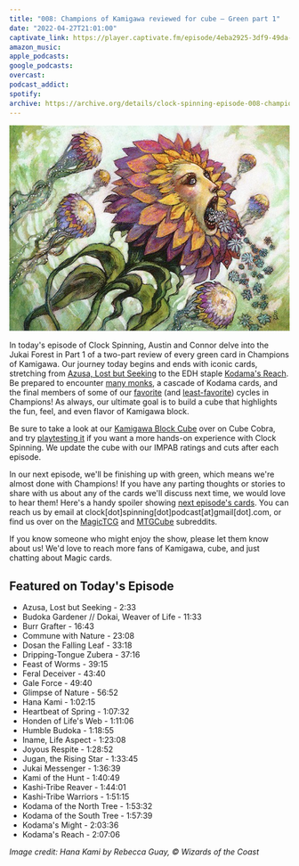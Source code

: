 ```yaml
---
title: "008: Champions of Kamigawa reviewed for cube — Green part 1"
date: "2022-04-27T21:01:00"
captivate_link: https://player.captivate.fm/episode/4eba2925-3df9-49da-968d-908eb92e7402/
amazon_music: 
apple_podcasts: 
google_podcasts: 
overcast: 
podcast_addict: 
spotify: 
archive: https://archive.org/details/clock-spinning-episode-008-champions-of-kamigawa-green-part-1
---
```


![Hana Kami](./mma-147-hana-kami.jpg)

In today's episode of Clock Spinning, Austin and Connor delve into the Jukai Forest in Part 1 of a two-part review of every green card in Champions of Kamigawa. Our journey today begins and ends with iconic cards, stretching from [Azusa, Lost but Seeking](https://scryfall.com/card/chk/201/azusa-lost-but-seeking) to the EDH staple [Kodama's Reach](https://scryfall.com/card/chk/225/kodamas-reach). Be prepared to encounter [many monks](https://scryfall.com/search?as=grid&order=name&q=type%3Amonk+color%3DG+set%3Achk), a cascade of Kodama cards, and the final members of some of our [favorite](https://scryfall.com/card/chk/213/honden-of-lifes-web) (and [least-favorite](https://scryfall.com/card/chk/208/feral-deceiver)) cycles in Champions! As always, our ultimate goal is to build a cube that highlights the fun, feel, and even flavor of Kamigawa block.

Be sure to take a look at our [Kamigawa Block Cube](https://cubecobra.com/cube/overview/clock-spinning-chk) over on Cube Cobra, and try [playtesting it](https://cubecobra.com/cube/playtest/clock-spinning-chk) if you want a more hands-on experience with Clock Spinning. We update the cube with our IMPAB ratings and cuts after each episode.

In our next episode, we'll be finishing up with green, which means we're almost done with Champions! If you have any parting thoughts or stories to share with us about any of the cards we'll discuss next time, we would love to hear them! Here's a handy spoiler showing [next episode's cards](https://scryfall.com/search?q=e%3Dchk+c%3Dg+cn%3E%3D226&unique=cards&as=grid&order=name). You can reach us by email at clock[dot]spinning[dot]podcast[at]gmail[dot].com, or find us over on the [MagicTCG](https://www.reddit.com/r/magicTCG/) and [MTGCube](https://www.reddit.com/r/mtgcube/) subreddits.

If you know someone who might enjoy the show, please let them know about us! We'd love to reach more fans of Kamigawa, cube, and just chatting about Magic cards.

## Featured on Today's Episode

- Azusa, Lost but Seeking - 2:33
- Budoka Gardener // Dokai, Weaver of Life - 11:33
- Burr Grafter - 16:43
- Commune with Nature - 23:08
- Dosan the Falling Leaf - 33:18
- Dripping-Tongue Zubera - 37:16
- Feast of Worms - 39:15
- Feral Deceiver - 43:40
- Gale Force - 49:40
- Glimpse of Nature - 56:52
- Hana Kami - 1:02:15
- Heartbeat of Spring - 1:07:32
- Honden of Life's Web - 1:11:06
- Humble Budoka - 1:18:55
- Iname, Life Aspect - 1:23:08
- Joyous Respite - 1:28:52
- Jugan, the Rising Star - 1:33:45
- Jukai Messenger - 1:36:39
- Kami of the Hunt - 1:40:49
- Kashi-Tribe Reaver - 1:44:01
- Kashi-Tribe Warriors - 1:51:15
- Kodama of the North Tree - 1:53:32
- Kodama of the South Tree - 1:57:39
- Kodama's Might - 2:03:36
- Kodama's Reach - 2:07:06

_Image credit: Hana Kami by Rebecca Guay, © Wizards of the Coast_